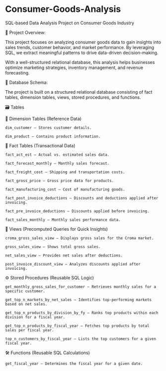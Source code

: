 # Consumer-Goods-Analysis
SQL-based Data Analysis Project on Consumer Goods Industry


📌 Project Overview:

This project focuses on analyzing consumer goods data to gain insights into sales trends, customer behavior, and market performance. By leveraging SQL, we extract meaningful patterns to drive data-driven decision-making.

With a well-structured relational database, this analysis helps businesses optimize marketing strategies, inventory management, and revenue forecasting.

📂 Database Schema:

The project is built on a structured relational database consisting of fact tables, dimension tables, views, stored procedures, and functions.

🗃 Tables

📌 Dimension Tables (Reference Data)

    dim_customer – Stores customer details.

    dim_product – Contains product information.

📌 Fact Tables (Transactional Data)

    fact_act_est – Actual vs. estimated sales data.
    
    fact_forecast_monthly – Monthly sales forecast.

    fact_freight_cost – Shipping and transportation costs.

    fact_gross_price – Gross price data for products.

    fact_manufacturing_cost – Cost of manufacturing goods.

    fact_post_invoice_deductions – Discounts and deductions applied after invoicing.

    fact_pre_invoice_deductions – Discounts applied before invoicing.

    fact_sales_monthly – Monthly sales performance data.

👀 Views (Precomputed Queries for Quick Insights)

    croma_gross_sales_view – Displays gross sales for the Croma market.

    gross_sales_view – Shows total gross sales.

    net_sales_view – Provides net sales after deductions.

    post_invoice_discount_view – Analyzes discounts applied after invoicing.

⚙️ Stored Procedures (Reusable SQL Logic)

    get_monthly_gross_sales_for_customer – Retrieves monthly sales for a specific customer.
  
    get_top_n_markets_by_net_sales – Identifies top-performing markets based on net sales.

    get_top_n_products_by_division_by_fy – Ranks top products within each division for a fiscal year.

    get_top_n_products_by_fiscal_year – Fetches top products by total sales per fiscal year.

    top_n_customers_by_fiscal_year – Lists the top customers for a given fiscal year.

🛠 Functions (Reusable SQL Calculations)

    get_fiscal_year – Determines the fiscal year for a given date.
